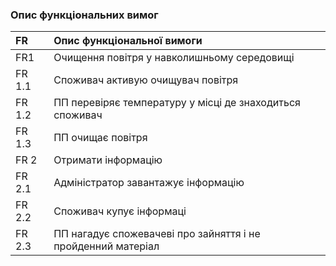 ### Опис функціональних вимог


| FR | Опис функціональної вимоги |
|:-    |:-                        |
|FR1| Очищення повітря у навколишньому середовищі |
|FR 1.1| Споживач активую очищувач повітря | 
|FR 1.2| ПП перевіряє температуру у місці де знаходиться споживач|
|FR 1.3| ПП очищає повітря| 
|FR 2|Отримати інформацію  | 
|FR 2.1|Адміністратор завантажує інформацію|
|FR 2.2|Споживач купує інформаці |
|FR 2.3|ПП нагадує спожевачеві про зайняття і не пройденний матеріал |
